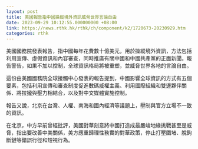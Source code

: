 ```yaml
---
layout: post
title: 美國報告指中國操縱境外資訊威脅世界言論自由
date: 2023-09-29 10:12:55.000000000 +08:00
link: https://news.rthk.hk/rthk/ch/component/k2/1720673-20230929.htm
categories: rthk
---
```


美國國務院發表報告，指中國每年花費數十億美元，用於操縱境外資訊，方法包括利用宣傳、虛假資訊和內容審查，同時推廣有關中國和中國共產黨的正面新聞。報告警告，如果不加以控制，全球資訊格局將被重塑，並威脅世界各地的言論自由。 

這份由美國國務院全球接觸中心發表的報告提到，中國影響全球資訊的方式有五個要素，包括利用宣傳和審查制度促進數碼威權主義、利用國際組織和雙邊夥伴關係、將拉攏與壓力相結合，以及對中文媒體實施控制。

報告又說，北京在台灣、人權、南海和國內經濟等議題上，壓制與官方立場不一致的資訊。

在北京，中方早前曾經批評，美國對華刻意將中國打造成最嚴峻地緣挑戰甚至是威脅，指出要改善中美關係，美方應重歸理性務實的對華政策，停止打壓圍堵、脫鉤斷鏈等錯誤行徑和短視行為。
